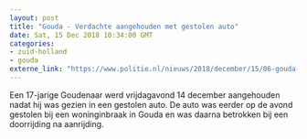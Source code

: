 ```yaml
---
layout: post
title: "Gouda - Verdachte aangehouden met gestolen auto"
date: Sat, 15 Dec 2018 10:34:00 GMT
categories: 
- zuid-holland 
- gouda 
externe_link: "https://www.politie.nl/nieuws/2018/december/15/06-gouda-verdachte-aangehouden-met-gestolen-auto.html"
---
```


Een 17-jarige Goudenaar werd vrijdagavond 14 december aangehouden nadat hij was gezien in een gestolen auto. De auto was eerder op de avond gestolen bij een woninginbraak in Gouda en was daarna betrokken bij een doorrijding na aanrijding.
